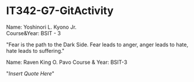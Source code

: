 # IT342-G7-GitActivity
Name: Yoshinori L. Kyono Jr.  
Course&Year: BSIT - 3

"Fear is the path to the Dark Side. Fear leads to anger, anger leads to hate, hate leads to suffering."

Name: Raven King O. Pavo
Course & Year: BSIT-3

"*Insert Quote Here*"
